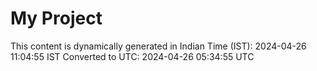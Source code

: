 # My Project

This content is dynamically generated in Indian Time (IST): 2024-04-26 11:04:55 IST
Converted to UTC: 2024-04-26 05:34:55 UTC
